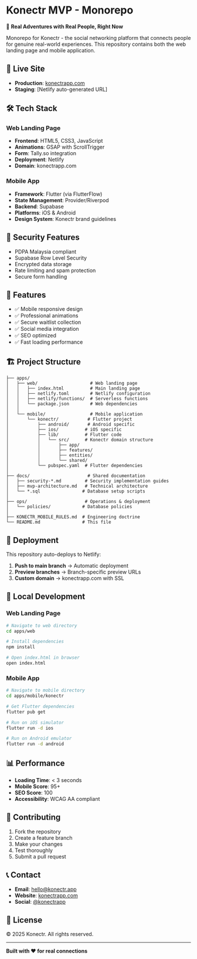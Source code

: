 # Konectr MVP - Monorepo

🌟 **Real Adventures with Real People, Right Now**

Monorepo for Konectr - the social networking platform that connects people for genuine real-world experiences. This repository contains both the web landing page and mobile application.

## 🚀 Live Site

- **Production**: [konectrapp.com](https://konectrapp.com)
- **Staging**: [Netlify auto-generated URL]

## 🛠️ Tech Stack

### Web Landing Page
- **Frontend**: HTML5, CSS3, JavaScript
- **Animations**: GSAP with ScrollTrigger
- **Form**: Tally.so integration
- **Deployment**: Netlify
- **Domain**: konectrapp.com

### Mobile App
- **Framework**: Flutter (via FlutterFlow)
- **State Management**: Provider/Riverpod
- **Backend**: Supabase
- **Platforms**: iOS & Android
- **Design System**: Konectr brand guidelines

## 🔐 Security Features

- PDPA Malaysia compliant
- Supabase Row Level Security
- Encrypted data storage
- Rate limiting and spam protection
- Secure form handling

## 📱 Features

- ✅ Mobile responsive design
- ✅ Professional animations
- ✅ Secure waitlist collection
- ✅ Social media integration
- ✅ SEO optimized
- ✅ Fast loading performance

## 🏗️ Project Structure

```
├── apps/
│   ├── web/                    # Web landing page
│   │   ├── index.html          # Main landing page
│   │   ├── netlify.toml        # Netlify configuration
│   │   ├── netlify/functions/  # Serverless functions
│   │   └── package.json        # Web dependencies
│   │
│   └── mobile/                 # Mobile application
│       └── konectr/           # Flutter project
│           ├── android/       # Android specific
│           ├── ios/          # iOS specific
│           ├── lib/          # Flutter code
│           │   └── src/      # Konectr domain structure
│           │       ├── app/
│           │       ├── features/
│           │       ├── entities/
│           │       └── shared/
│           └── pubspec.yaml  # Flutter dependencies
│
├── docs/                      # Shared documentation
│   ├── security-*.md         # Security implementation guides
│   ├── mvp-architecture.md   # Technical architecture
│   └── *.sql                # Database setup scripts
│
├── ops/                      # Operations & deployment
│   └── policies/            # Database policies
│
├── KONECTR_MOBILE_RULES.md  # Engineering doctrine
└── README.md                # This file
```

## 🚀 Deployment

This repository auto-deploys to Netlify:

1. **Push to main branch** → Automatic deployment
2. **Preview branches** → Branch-specific preview URLs
3. **Custom domain** → konectrapp.com with SSL

## 🔧 Local Development

### Web Landing Page
```bash
# Navigate to web directory
cd apps/web

# Install dependencies
npm install

# Open index.html in browser
open index.html
```

### Mobile App
```bash
# Navigate to mobile directory
cd apps/mobile/konectr

# Get Flutter dependencies
flutter pub get

# Run on iOS simulator
flutter run -d ios

# Run on Android emulator
flutter run -d android
```

## 📊 Performance

- **Loading Time**: < 3 seconds
- **Mobile Score**: 95+
- **SEO Score**: 100
- **Accessibility**: WCAG AA compliant

## 🤝 Contributing

1. Fork the repository
2. Create a feature branch
3. Make your changes
4. Test thoroughly
5. Submit a pull request

## 📞 Contact

- **Email**: hello@konectr.app
- **Website**: [konectrapp.com](https://konectrapp.com)
- **Social**: [@konectrapp](https://instagram.com/konectrapp)

## 📄 License

© 2025 Konectr. All rights reserved.

---

**Built with ❤️ for real connections**
